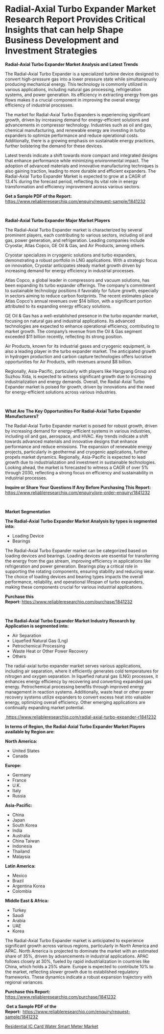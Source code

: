 <p><h1>Radial-Axial Turbo Expander Market Research Report Provides Critical Insights that can help Shape Business Development and Investment Strategies</h1></p><p><strong>Radial-Axial Turbo Expander Market Analysis and Latest Trends</strong></p>
<p><p>The Radial-Axial Turbo Expander is a specialized turbine device designed to convert high-pressure gas into a lower pressure state while simultaneously producing mechanical energy. This technology is commonly utilized in various applications, including natural gas processing, refrigeration systems, and power generation. Its efficiency in extracting energy from gas flows makes it a crucial component in improving the overall energy efficiency of industrial processes.</p><p>The market for Radial-Axial Turbo Expanders is experiencing significant growth, driven by increasing demand for energy-efficient solutions and advancements in compressor technology. Industries such as oil and gas, chemical manufacturing, and renewable energy are investing in turbo expanders to optimize performance and reduce operational costs. Additionally, there is a growing emphasis on sustainable energy practices, further bolstering the demand for these devices.</p><p>Latest trends indicate a shift towards more compact and integrated designs that enhance performance while minimizing environmental impact. The adoption of advanced materials and innovative manufacturing techniques is also gaining traction, leading to more durable and efficient expanders. The Radial-Axial Turbo Expander Market is expected to grow at a CAGR of 13.4% during the forecast period, reflecting its vital role in energy transformation and efficiency improvement across various sectors.</p></p>
<p><strong>Get a Sample PDF of the Report:&nbsp;</strong> <a href="https://www.reliableresearchiq.com/enquiry/request-sample/1841232?utm_campaign=3202&utm_medium=2&utm_source=Github&utm_content=ia&utm_term=12042025&utm_id=radial-axial-turbo-expander">https://www.reliableresearchiq.com/enquiry/request-sample/1841232</a></p>
<p>&nbsp;</p>
<p><strong>Radial-Axial Turbo Expander Major Market Players</strong></p>
<p><p>The Radial-Axial Turbo Expander market is characterized by several prominent players, each contributing to various sectors, including oil and gas, power generation, and refrigeration. Leading companies include Cryostar, Atlas Copco, GE Oil & Gas, and Air Products, among others.</p><p>Cryostar specializes in cryogenic solutions and turbo expanders, demonstrating a robust portfolio in LNG applications. With a strategic focus on innovation, Cryostar anticipates steady market growth driven by increasing demand for energy efficiency in industrial processes.</p><p>Atlas Copco, a global leader in compressors and vacuum solutions, has been expanding its turbo expander offerings. The company's commitment to sustainable technology positions it favorably for future growth, especially in sectors aiming to reduce carbon footprints. The recent estimates place Atlas Copco's annual revenues over $14 billion, with a significant portion attributed to its expanding energy efficacy solutions.</p><p>GE Oil & Gas has a well-established presence in the turbo expander market, focusing on natural gas and industrial applications. Its advanced technologies are expected to enhance operational efficiency, contributing to market growth. The company’s revenue from the Oil & Gas segment exceeded $11 billion recently, reflecting its strong position.</p><p>Air Products, known for its industrial gases and cryogenic equipment, is also a leading player in the turbo expander market. The anticipated growth in hydrogen production and carbon capture technologies offers lucrative opportunities for Air Products, with revenues around $8 billion.</p><p>Regionally, Asia-Pacific, particularly with players like Hangyang Group and Suzhou Xida, is expected to witness significant growth due to increasing industrialization and energy demands. Overall, the Radial-Axial Turbo Expander market is poised for growth, driven by innovations and the need for energy-efficient solutions across various industries.</p></p>
<p>&nbsp;</p>
<p><strong>What Are The Key Opportunities For Radial-Axial Turbo Expander Manufacturers?</strong></p>
<p><p>The Radial-Axial Turbo Expander market is poised for robust growth, driven by increasing demand for energy-efficient systems in various industries, including oil and gas, aerospace, and HVAC. Key trends indicate a shift towards advanced materials and innovative designs that enhance performance and reduce emissions. The expansion of renewable energy projects, particularly in geothermal and cryogenic applications, further propels market dynamics. Regionally, Asia-Pacific is expected to lead growth due to industrialization and investment in sustainable technologies. Looking ahead, the market is forecasted to witness a CAGR of over 5% through 2030, reflecting a strong focus on efficiency and sustainability in industrial processes.</p></p>
<p><strong>Inquire or Share Your Questions If Any Before Purchasing This Report:</strong> <a href="https://www.reliableresearchiq.com/enquiry/pre-order-enquiry/1841232?utm_campaign=3202&utm_medium=2&utm_source=Github&utm_content=ia&utm_term=12042025&utm_id=radial-axial-turbo-expander">https://www.reliableresearchiq.com/enquiry/pre-order-enquiry/1841232</a></p>
<p>&nbsp;</p>
<p><strong>Market Segmentation</strong></p>
<p><strong>The Radial-Axial Turbo Expander Market Analysis by types is segmented into:</strong></p>
<p><ul><li>Loading Device</li><li>Bearings</li></ul></p>
<p><p>The Radial-Axial Turbo Expander market can be categorized based on loading devices and bearings. Loading devices are essential for transferring the energy from the gas stream, improving efficiency in applications like refrigeration and power generation. Bearings play a critical role in supporting the rotating components, ensuring stability and reducing wear. The choice of loading devices and bearing types impacts the overall performance, reliability, and operational lifespan of turbo expanders, making these components crucial for various industrial applications.</p></p>
<p><strong>Purchase this Report:&nbsp;</strong><a href="https://www.reliableresearchiq.com/purchase/1841232?utm_campaign=3202&utm_medium=2&utm_source=Github&utm_content=ia&utm_term=12042025&utm_id=radial-axial-turbo-expander">https://www.reliableresearchiq.com/purchase/1841232</a></p>
<p>&nbsp;</p>
<p><strong>The Radial-Axial Turbo Expander Market Industry Research by Application is segmented into:</strong></p>
<p><ul><li>Air Separation</li><li>Liquefied Natural Gas (Lng)</li><li>Petrochemical Processing</li><li>Waste Heat or Other Power Recovery</li><li>Others</li></ul></p>
<p><p>The radial-axial turbo expander market serves various applications, including air separation, where it efficiently generates cold temperatures for nitrogen and oxygen separation. In liquefied natural gas (LNG) processes, it enhances energy efficiency by recovering and converting expanded gas energy. Petrochemical processing benefits through improved energy management in reaction systems. Additionally, waste heat or other power recovery systems utilize expanders to convert excess heat into valuable energy, optimizing overall efficiency. Other emerging applications are continually expanding market potential.</p></p>
<p><a href="https://www.reliableresearchiq.com/radial-axial-turbo-expander-r1841232?utm_campaign=3202&utm_medium=2&utm_source=Github&utm_content=ia&utm_term=12042025&utm_id=radial-axial-turbo-expander">&nbsp;https://www.reliableresearchiq.com/radial-axial-turbo-expander-r1841232</a></p>
<p><strong>In terms of Region, the Radial-Axial Turbo Expander Market Players available by Region are:</strong></p>
<p>
    <p> <strong> North America: </strong>
        <ul>
            <li>United States</li>
            <li>Canada</li>
        </ul>
        </p> 
    <p> <strong> Europe: </strong>
        <ul>
            <li>Germany</li>
            <li>France</li>
            <li>U.K.</li>
            <li>Italy</li>
            <li>Russia</li>
        </ul>
        </p> 
    <p> <strong> Asia-Pacific: </strong>
        <ul>
            <li>China</li>
            <li>Japan</li>
            <li>South Korea</li>
            <li>India</li>
            <li>Australia</li>
            <li>China Taiwan</li>
            <li>Indonesia</li>
            <li>Thailand</li>
            <li>Malaysia</li>
        </ul>
        </p> 
    <p> <strong> Latin America: </strong>
        <ul>
            <li>Mexico</li>
            <li>Brazil</li>
            <li>Argentina Korea</li>
            <li>Colombia</li>
        </ul>
        </p> 
    <p> <strong> Middle East & Africa: </strong>
        <ul>
            <li>Turkey</li>
            <li>Saudi</li>
            <li>Arabia</li>
            <li>UAE</li>
            <li>Korea</li>
        </ul>
    </p>
    </p>
<p><p>The Radial-Axial Turbo Expander market is anticipated to experience significant growth across various regions, particularly in North America and APAC. North America is projected to dominate the market with an estimated share of 35%, driven by advancements in industrial applications. APAC follows closely at 30%, fueled by rapid industrialization in countries like China, which holds a 25% share. Europe is expected to contribute 10% to the market, reflecting slower growth due to established regulatory frameworks. These dynamics indicate a robust expansion trajectory with regional variances.</p></p>
<p><strong>Purchase this Report: </strong><a href="https://www.reliableresearchiq.com/purchase/1841232?utm_campaign=3202&utm_medium=2&utm_source=Github&utm_content=ia&utm_term=12042025&utm_id=radial-axial-turbo-expander">https://www.reliableresearchiq.com/purchase/1841232</a></p>
<p>&nbsp;<strong>Get a Sample PDF of the Report:&nbsp;&nbsp;</strong><a href="https://www.reliableresearchiq.com/enquiry/request-sample/1841232?utm_campaign=3202&utm_medium=2&utm_source=Github&utm_content=ia&utm_term=12042025&utm_id=radial-axial-turbo-expander">https://www.reliableresearchiq.com/enquiry/request-sample/1841232</a></p>
<p><strong></strong></p>
<p><p><a href="https://github.com/rumaskdallys2/Market-Research-Report-List-1/blob/main/residential-ic-card-water-smart-meter-market.md?utm_campaign=3202&utm_medium=2&utm_source=Github&utm_content=ia&utm_term=12042025&utm_id=radial-axial-turbo-expander">Residential IC Card Water Smart Meter Market</a></p></p>